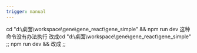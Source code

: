 ```yaml
---
trigger: manual
---
```

cd "d:\桌面\workspace\gene\gene_react\gene_simple" && npm run dev  这种命令没有办法执行
改成cd "d:\桌面\workspace\gene\gene_react\gene_simple" ;; npm run dev
&& 改成  ;;